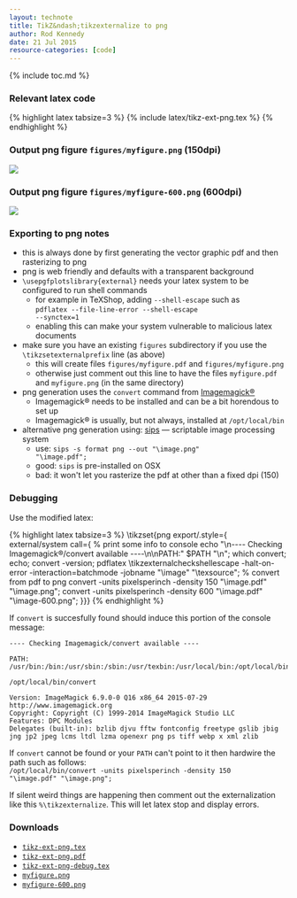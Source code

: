 ```yaml
---
layout: technote
title: TikZ&ndash;tikzexternalize to png
author: Rod Kennedy
date: 21 Jul 2015
resource-categories: [code]
---
```


{% include toc.md %}

### Relevant latex code

{% highlight latex tabsize=3 %}
{% include latex/tikz-ext-png.tex %}
{% endhighlight %}

### Output png figure <code>figures/myfigure.png</code> (150dpi)

<img src="{{ site.baseurl }}/images/myfigure.png" class="matlab">

### Output png figure <code>figures/myfigure-600.png</code> (600dpi)

<img src="{{ site.baseurl }}/images/myfigure-600.png" class="matlab">

### Exporting to png notes

- this is always done by first generating the vector graphic pdf and then rasterizing to png
- png is web friendly and defaults with a transparent background
- <code>\usepgfplotslibrary{external}</code> needs your latex system to be configured to run shell commands
	- for example in TeXShop, adding <code>--shell-escape</code> such as<br> <code>pdflatex --file-line-error --shell-escape --synctex=1</code>
	- enabling this can make your system vulnerable to malicious latex documents
- make sure you have an existing <code>figures</code> subdirectory if you use the <code>\tikzsetexternalprefix</code> line (as above)
	- this will create files <code>figures/myfigure.pdf</code> and <code>figures/myfigure.png</code>
	- otherwise just comment out this line to have the files <code>myfigure.pdf</code> and <code>myfigure.png</code> (in the same directory)
- png generation uses the <code>convert</code> command from [Imagemagick&reg;](http://www.imagemagick.org/script/index.php)
	- Imagemagick&reg; needs to be installed and can be a bit horendous to set up
	- Imagemagick&reg; is usually, but not always, installed at <code>/opt/local/bin</code>
- alternative png generation using:
 [sips](https://developer.apple.com/library/mac/documentation/Darwin/Reference/ManPages/man1/sips.1.html) &mdash; scriptable image processing system
	- use: <code>sips -s format png --out "\image.png" "\image.pdf";</code>
	- good: <code>sips</code> is pre-installed on OSX
	- bad: it won't let you rasterize the pdf at other than a fixed dpi (150)

### Debugging

Use the modified latex:

{% highlight latex tabsize=3 %}
\tikzset{png export/.style={
	external/system call={
		% print some info to console
			echo "\\n---- Checking Imagemagick&reg;/convert available ----\\n\\nPATH:" $PATH "\\n";
			which convert; echo; convert -version;
		pdflatex \tikzexternalcheckshellescape
			-halt-on-error -interaction=batchmode -jobname "\image" "\texsource";
		% convert from pdf to png
		convert -units pixelsperinch -density 150 "\image.pdf" "\image.png";
		convert -units pixelsperinch -density 600 "\image.pdf" "\image-600.png";
}}}
{% endhighlight %}

If <code>convert</code> is succesfully found should induce this portion of the console message:

~~~
---- Checking Imagemagick/convert available ----

PATH: /usr/bin:/bin:/usr/sbin:/sbin:/usr/texbin:/usr/local/bin:/opt/local/bin

/opt/local/bin/convert

Version: ImageMagick 6.9.0-0 Q16 x86_64 2015-07-29 http://www.imagemagick.org
Copyright: Copyright (C) 1999-2014 ImageMagick Studio LLC
Features: DPC Modules
Delegates (built-in): bzlib djvu fftw fontconfig freetype gslib jbig jng jp2 jpeg lcms ltdl lzma openexr png ps tiff webp x xml zlib
~~~

If <code>convert</code> cannot be found or your <code>PATH</code> can't point to it then hardwire the path such as follows:<br>
<code>/opt/local/bin/convert -units pixelsperinch -density 150 "\image.pdf" "\image.png";</code>

If silent weird things are happening then comment out the externalization like this <code>%\tikzexternalize</code>.  This will let latex stop and display errors.


### Downloads

- <a href="{{ site.baseurl }}/assets/latex/tikz-ext-png.tex" download><code>tikz-ext-png.tex</code></a>
- <a href="{{ site.baseurl }}/assets/latex/tikz-ext-png.pdf" download><code>tikz-ext-png.pdf</code></a>
- <a href="{{ site.baseurl }}/assets/latex/tikz-ext-png-debug.tex" download><code>tikz-ext-png-debug.tex</code></a>
- <a href="{{ site.baseurl }}/images/myfigure.png" download><code>myfigure.png</code></a>
- <a href="{{ site.baseurl }}/images/myfigure-600.png" download><code>myfigure-600.png</code></a>
